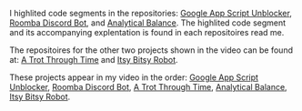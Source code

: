 I highlited code segments in the repositories: [Google App Script Unblocker](https://github.com/NathanDonagi/Google-App-Script-Unblocker), [Roomba Discord Bot](https://github.com/NathanDonagi/Roomba-Discord-Bot), and [Analytical Balance](https://github.com/NathanDonagi/Analytical-Balance). The highlited code segment and its accompanying explentation is found in each repositoires read me.

The repositoires for the other two projects shown in the video can be found at: [A Trot Through Time](https://github.com/NathanDonagi/A-Trot-Through-Time) and [Itsy Bitsy Robot](https://github.com/NathanDonagi/Itsy-Bitsy-Robot).

These projects appear in my video in the order: [Google App Script Unblocker](https://github.com/NathanDonagi/Google-App-Script-Unblocker), [Roomba Discord Bot](https://github.com/NathanDonagi/Roomba-Discord-Bot), [A Trot Through Time](https://github.com/NathanDonagi/A-Trot-Through-Time), [Analytical Balance](https://github.com/NathanDonagi/Analytical-Balance), [Itsy Bitsy Robot](https://github.com/NathanDonagi/Itsy-Bitsy-Robot).

